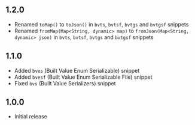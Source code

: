 ## 1.2.0
* Renamed `toMap()` to `toJson()` in `bvts`, `bvtsf`, `bvtgs` and `bvtgsf` snippets
* Renamed `fromMap(Map<String, dynamic> map)` to `fromJson(Map<String, dynamic> json)` in `bvts`, `bvtsf`, `bvtgs` and `bvtgsf` snippets

## 1.1.0
* Added `bves` (Built Value Enum Serializable) snippet
* Added `bvesf` (Built Value Enum Serializable File) snippet
* Fixed `bvs` (Built Value Serializers) snippet

## 1.0.0

- Initial release